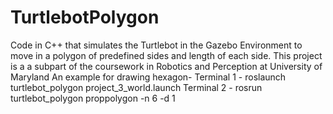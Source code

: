 # TurtlebotPolygon
Code in C++ that simulates the Turtlebot in the Gazebo Environment to move in a polygon of predefined sides and length of each side. This project is a a subpart of the coursework in Robotics and Perception at University of Maryland
An example for drawing hexagon-
Terminal 1 - roslaunch turtlebot_polygon project_3_world.launch
Terminal 2 - rosrun turtlebot_polygon proppolygon -n 6 -d 1
